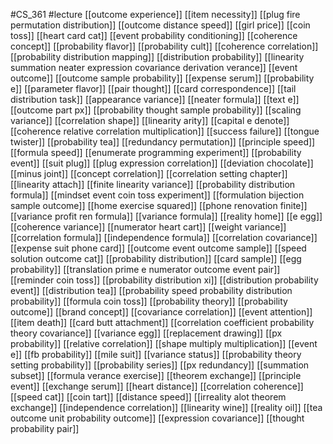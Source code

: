 #CS_361
#lecture
[[outcome experience]]
[[item necessity]]
[[plug fire permutation distribution]]
[[outcome distance speed]]
[[girl price]]
[[coin toss]]
[[heart card cat]]
[[event probability conditioning]]
[[coherence concept]]
[[probability flavor]]
[[probability cult]]
[[coherence correlation]]
[[probability distribution mapping]]
[[distribution probability]]
[[linearity summation neater expression covariance derivation verance]]
[[event outcome]]
[[outcome sample probability]]
[[expense serum]]
[[probability e]]
[[parameter flavor]]
[[pair thought]]
[[card correspondence]]
[[tail distribution task]]
[[appearance variance]]
[[neater formula]]
[[text e]]
[[outcome part px]]
[[probability thought sample probability]]
[[scaling variance]]
[[correlation shape]]
[[linearity arity]]
[[capital e denote]]
[[coherence relative correlation multiplication]]
[[success failure]]
[[tongue twister]]
[[probability tea]]
[[redundancy permutation]]
[[principle speed]]
[[formula speed]]
[[enumerate programming experiment]]
[[probability event]]
[[suit plug]]
[[plug expression correlation]]
[[deviation chocolate]]
[[minus joint]]
[[concept correlation]]
[[correlation setting chapter]]
[[linearity attach]]
[[finite linearity variance]]
[[probability distribution formula]]
[[mindset event coin toss experiment]]
[[formulation bijection sample outcome]]
[[home exercise squared]]
[[phone renovation finite]]
[[variance profit ren formula]]
[[variance formula]]
[[reality home]]
[[e egg]]
[[coherence variance]]
[[numerator heart cart]]
[[weight variance]]
[[correlation formula]]
[[independence formula]]
[[correlation covariance]]
[[expense suit phone card]]
[[outcome event outcome sample]]
[[speed solution outcome cat]]
[[probability distribution]]
[[card sample]]
[[egg probability]]
[[translation prime e numerator outcome event pair]]
[[reminder coin toss]]
[[probability distribution xi]]
[[distribution probability event]]
[[distribution tea]]
[[probability speed probability distribution probability]]
[[formula coin toss]]
[[probability theory]]
[[probability outcome]]
[[brand concept]]
[[covariance correlation]]
[[event attention]]
[[item death]]
[[card butt attachment]]
[[correlation coefficient probability theory covariance]]
[[variance egg]]
[[replacement drawing]]
[[px probability]]
[[relative correlation]]
[[shape multiply multiplication]]
[[event e]]
[[fb probability]]
[[mile suit]]
[[variance status]]
[[probability theory setting probability]]
[[probability series]]
[[px redundancy]]
[[summation subset]]
[[formula verance exercise]]
[[theorem exchange]]
[[principle event]]
[[exchange serum]]
[[heart distance]]
[[correlation coherence]]
[[speed cat]]
[[coin tart]]
[[distance speed]]
[[irreality alot theorem exchange]]
[[independence correlation]]
[[linearity wine]]
[[reality oil]]
[[tea outcome unit probability outcome]]
[[expression covariance]]
[[thought probability pair]]
